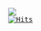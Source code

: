 <pre>
<img src="https://github-readme-stats.vercel.app/api/top-langs/?username=putragilanq&layout=compact&theme=dark&hide=html">
<a href="https://hits.sh/github.com/putragilanq/hits/"><img alt="Hits" src="https://hits.sh/github.com/putragilanq/hits.svg?style=plastic&label=VISITOR&extraCount=5242&color=ffffff&labelColor=000000&logo=iconify"/></a>
</pre>
